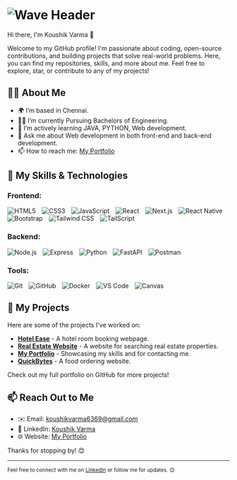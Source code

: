 # ![Wave Header](https://your-image-url.com/wave-header.png)

Hi there, I'm Koushik Varma 👋

Welcome to my GitHub profile! I'm passionate about coding, open-source contributions, and building projects that solve real-world problems. Here, you can find my repositories, skills, and more about me. Feel free to explore, star, or contribute to any of my projects!

## 👨‍💻 About Me

- 🌍 I’m based in Chennai.
- 🧑‍🎓 I’m currently Pursuing Bachelors of Engineering.
- 🌱 I’m actively learning JAVA, PYTHON, Web development.
- 💬 Ask me about Web development in both front-end and back-end development.
- 📫 How to reach me: [My Portfolio](https://koushik1101portfolio.vercel.app/)

## 🚀 My Skills & Technologies

### Frontend:
<div>
  <img src="https://img.shields.io/badge/HTML5-%23E34F26.svg?&style=flat-square&logo=html5&logoColor=white" alt="HTML5" style="margin-right: 10px;">
  <img src="https://img.shields.io/badge/CSS3-%231572B6.svg?&style=flat-square&logo=css3&logoColor=white" alt="CSS3" style="margin-right: 10px;">
  <img src="https://img.shields.io/badge/JavaScript-%23F7DF1E.svg?&style=flat-square&logo=javascript&logoColor=black" alt="JavaScript" style="margin-right: 10px;">
  <img src="https://img.shields.io/badge/React-%2300D9E2.svg?&style=flat-square&logo=react&logoColor=white" alt="React" style="margin-right: 10px;">
  <img src="https://img.shields.io/badge/Next.js-%23000000.svg?&style=flat-square&logo=next.js&logoColor=white" alt="Next.js" style="margin-right: 10px;">
  <img src="https://img.shields.io/badge/React_Native-%2320232a.svg?&style=flat-square&logo=react-native&logoColor=white" alt="React Native" style="margin-right: 10px;">
  <img src="https://img.shields.io/badge/Bootstrap-%237E32A8.svg?&style=flat-square&logo=bootstrap&logoColor=white" alt="Bootstrap" style="margin-right: 10px;">
  <img src="https://img.shields.io/badge/Tailwind_CSS-%2318A0FB.svg?&style=flat-square&logo=tailwind-css&logoColor=white" alt="Tailwind CSS" style="margin-right: 10px;">
  <img src="https://img.shields.io/badge/TailScript-%23EAEAEA.svg?&style=flat-square&logo=tailwindcss&logoColor=black" alt="TailScript" style="margin-right: 10px;">
</div>

### Backend:
<div>
  <img src="https://img.shields.io/badge/Node.js-%23339933.svg?&style=flat-square&logo=node.js&logoColor=white" alt="Node.js" style="margin-right: 10px;">
  <img src="https://img.shields.io/badge/Express-%23404d59.svg?&style=flat-square&logo=express&logoColor=white" alt="Express" style="margin-right: 10px;">
  <img src="https://img.shields.io/badge/Python-%233D5A65.svg?&style=flat-square&logo=python&logoColor=white" alt="Python" style="margin-right: 10px;">
  <img src="https://img.shields.io/badge/FastAPI-%2300C1D4.svg?&style=flat-square&logo=fastapi&logoColor=white" alt="FastAPI" style="margin-right: 10px;">
  <img src="https://img.shields.io/badge/Postman-%23FF6C37.svg?&style=flat-square&logo=postman&logoColor=white" alt="Postman">
</div>

### Tools:
<div>
  <img src="https://img.shields.io/badge/Git-%23F05032.svg?&style=flat-square&logo=git&logoColor=white" alt="Git" style="margin-right: 10px;">
  <img src="https://img.shields.io/badge/GitHub-%23121011.svg?&style=flat-square&logo=github&logoColor=white" alt="GitHub" style="margin-right: 10px;">
  <img src="https://img.shields.io/badge/Docker-%233496D6.svg?&style=flat-square&logo=docker&logoColor=white" alt="Docker" style="margin-right: 10px;">
  <img src="https://img.shields.io/badge/VS_Code-%23007ACC.svg?&style=flat-square&logo=visual-studio-code&logoColor=white" alt="VS Code" style="margin-right: 10px;">
  <img src="https://img.shields.io/badge/Canvas-%23FF8C00.svg?&style=flat-square&logo=canvas&logoColor=white" alt="Canvas">
</div>

## 📂 My Projects

Here are some of the projects I've worked on:

- [**Hotel Ease**](https://hotel-ease-koushik.vercel.app/) - A hotel room booking webpage.
- [**Real Estate Website**](https://pride-real-estate.vercel.app/) - A website for searching real estate properties.
- [**My Portfolio**](https://koushik1101portfolio.vercel.app/) - Showcasing my skills and for contacting me.
- [**QuickBytes**](https://food-website-beta-indol.vercel.app/) - A food ordering website.

Check out my full portfolio on GitHub for more projects!

## 📫 Reach Out to Me

- ✉️ Email: [koushikvarma6369@gmail.com](mailto:koushikvarma6369@gmail.com)
- 💼 LinkedIn: [Koushik Varma](https://www.linkedin.com/in/koushik-varma1011/)
- 🌐 Website: [My Portfolio](https://koushik1101portfolio.vercel.app/)

Thanks for stopping by! 😊

---

<sub>Feel free to connect with me on [LinkedIn](https://www.linkedin.com/in/koushik-varma1011/) or follow me for updates. 😊</sub>

